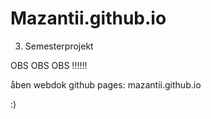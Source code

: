 # Mazantii.github.io
3. Semesterprojekt

OBS OBS OBS !!!!!!

åben webdok github pages: mazantii.github.io

:)
